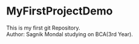 # MyFirstProjectDemo
This is my first git Repository.
<br>
Author: Sagnik Mondal studying on BCA(3rd Year).
